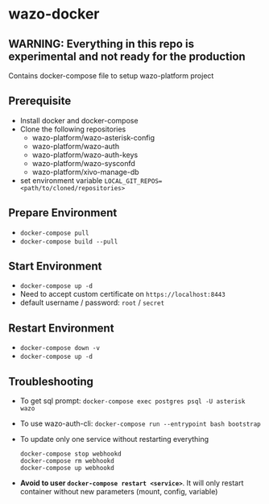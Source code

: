 # wazo-docker

## **WARNING**: Everything in this repo is experimental and not ready for the production

Contains docker-compose file to setup wazo-platform project

## Prerequisite

* Install docker and docker-compose
* Clone the following repositories
    * wazo-platform/wazo-asterisk-config
    * wazo-platform/wazo-auth
    * wazo-platform/wazo-auth-keys
    * wazo-platform/wazo-sysconfd
    * wazo-platform/xivo-manage-db
* set environment variable `LOCAL_GIT_REPOS=<path/to/cloned/repositories>`

## Prepare Environment

* `docker-compose pull`
* `docker-compose build --pull`

## Start Environment

* `docker-compose up -d`
* Need to accept custom certificate on `https://localhost:8443`
* default username / password: `root` / `secret`

## Restart Environment

* `docker-compose down -v`
* `docker-compose up -d`

## Troubleshooting

* To get sql prompt: `docker-compose exec postgres psql -U asterisk wazo`
* To use wazo-auth-cli: `docker-compose run --entrypoint bash bootstrap`
* To update only one service without restarting everything

  ```
  docker-compose stop webhookd
  docker-compose rm webhookd
  docker-compose up webhookd
  ```

* **Avoid to user `docker-compose restart <service>`**. It will only restart container without new
  parameters (mount, config, variable)
